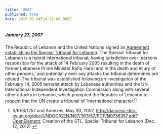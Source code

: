```yaml
---
title: '2007'
published: true
date: 2015-02-04T14:21:00.000Z
---
```



##### January 23, 2007

The Republic of Lebanon and the United Nations signed an [Agreement establishing the Special Tribunal for Lebanon](http://daccess-dds-ny.un.org/doc/UNDOC/GEN/N07/363/57/PDF/N0736357.pdf?OpenElement). The Special Tribunal for Lebanon is a hybrid international tribunal, having jurisdiction over 'persons responsible for the attack of 14 February 2005 resulting in the death of former Lebanese Prime Minister Rafiq Hariri and in the death and injury of other persons,' and potentially over any attacks the tribunal determines are related. The tribunal was established following an investigation of the February 14, 2005 terrorist attack by Lebanese authorities and the UN International Independent Investigation Commission along with several other attacks in Lebanon, which prompted the Republic of Lebanon to request that the UN create a tribunal of 'international character.'<sup id="fnref:source2007Jan"><a class="footnote" href="#fn:source2007Jan">1</a></sup>

<div class="footnotes"><ol><li id="fn:source2007Jan"><p>S/RES/1757 and Annexes, May 30, 2007, <a href="http://daccess-dds-ny.un.org/doc/UNDOC/GEN/N07/363/57/PDF/N0736357.pdf?OpenElement">http://daccess-dds-ny.un.org/doc/UNDOC/GEN/N07/363/57/PDF/N0736357.pdf?OpenElement</a>; Creation of the STL, Special Tribunal for Lebanon (Dec. 12, 2012) <a class="reversefootnote" href="#fnref:source2007Jan">↩</a></p></li></ol></div>